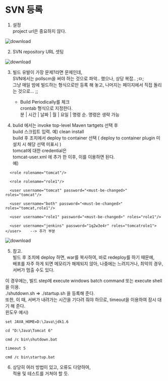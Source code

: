 # SVN 등록
  
1. 설정  
   project url은 중요하지 않다.  
  
![download](https://user-images.githubusercontent.com/24904435/112592982-356d1f00-8e4a-11eb-9e1e-490a91d08deb.png)  
  
  
2. SVN repository URL 셋팅  
  
![download](https://user-images.githubusercontent.com/24904435/112593388-c3490a00-8e4a-11eb-82bc-92627d6948ff.png)  
  
3. 빌드 유발이 가장 문제?라면 문제인데,  
   SVN에서는 pollscm을 써야 하는 것으로 파악.. 했으나, 상당 복잡.. ;ㅁ;  
   그냥 매일 밤에 빌드하는 형식으로만 등록 해 놓고, 나머지는 페이지에서 직접 돌리는 것으로… ;;  
   - Build Periodically를 체크  
   crontab 형식으로 지정한다.  
   분 | 시간 | 날짜 | 월 | 요일 | 명령  순.  명령은 생략 가능    
  
4. bulid 에서는 invoke top-level Maven tartgets 선택 후   
   build 스크립트 입력.  예)  clean install  
   build 후 조치에서 deploy to container 선택 ( deploy to container plugin 미설치 시 해당 선택 미표시 )  
   tomcat에 대한 credential은   
   tomcat-user.xml 에 추가 한 이후, 이를 이용하면 된다.  
   예)
````   
  <role rolename="tomcat"/>  

  <role rolename="role1"/>  

  <user username="tomcat" password="<must-be-changed>" roles="tomcat"/>  

  <user username="both" password="<must-be-changed>" roles="tomcat,role1"/>  

  <user username="role1" password="<must-be-changed>" roles="role1"/>  

  <user username="jenkins" password="1q2w3e4r" roles="tomcatrole1"></user>    --> 추가 부분  
````
  
![download](https://user-images.githubusercontent.com/24904435/112593599-115e0d80-8e4b-11eb-8cb2-e4c1e4342e47.png)    
  
5. 참고.  
빌드 후 조치에 deploy 하면, war를 복사하여, 바로 redeploy를 하기 때문에,   
배포를 자주 하게 되면 메모리가 해제되지 않아, 나중에는 느려지거나, 최악의 경우, 서버가 멈출 수도 있다.  
  
이 경우에는, 빌드 step에 execute windows batch command 또는 execute shell 을 이용.  
./shutdown.sh => ./startup.sh 을 등록해 준다.  
또한, 이 때, 서버가 내려가는 시간을 기다려 줘야 하므로, timeout을 이용하여 잠시 대기 해 준다.  
윈도우 예시)     
````
set JAVA_HOME=D:\Java\jdk1.6  
  
cd "D:\Java\Tomcat 6" 

cmd /c bin\shutdown.bat 

timeout 5 

cmd /c bin\startup.bat   
````
  
6. 상당히 여러 방법이 있고, 오류도 다양하여,   
   적용 및 테스트를 거쳐야 할 듯.  
 